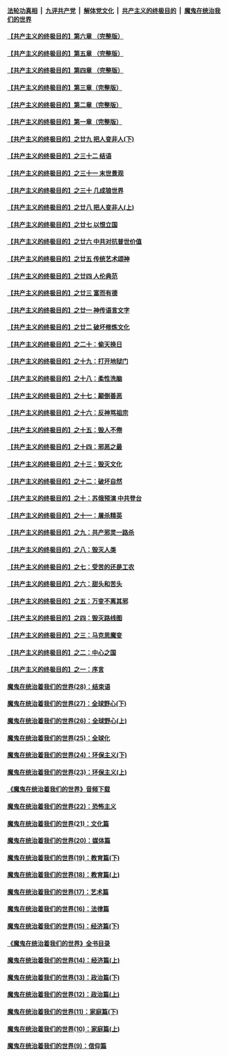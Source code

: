 ####  [法轮功真相](../../../../basic/blob/master/README.md?t=01110826) &nbsp;|&nbsp; [九评共产党](../../../../9ping.md/blob/master/README.md?t=01110826) &nbsp;|&nbsp; [解体党文化](../../../../jtdwh.md/blob/master/README.md?t=01110826)  &nbsp;|&nbsp; [共产主义的终极目的](../../../../gczydzjmd.md/blob/master/README.md?t=01110826) &nbsp;|&nbsp; [魔鬼在统治我们的世界](../../../../mgztzwmdsj.md/blob/master/README.md?t=01110826) 

#### [【共产主义的终极目的】第六章 （完整版）](../pages/nsc422/n11428913.md?t=01110826) 

#### [【共产主义的终极目的】第五章 （完整版）](../pages/nsc422/n11428912.md?t=01110826) 

#### [【共产主义的终极目的】第四章 （完整版）](../pages/nsc422/n11428907.md?t=01110826) 

#### [【共产主义的终极目的】第三章（完整版）](../pages/nsc422/n11428848.md?t=01110826) 

#### [【共产主义的终极目的】第二章（完整版）](../pages/nsc422/n11428831.md?t=01110826) 

#### [【共产主义的终极目的】第一章（完整版）](../pages/nsc422/n11417651.md?t=01110826) 

#### [【共产主义的终极目的】之廿九 把人变非人(下)](../pages/nsc422/n11344140.md?t=01110826) 

#### [【共产主义的终极目的】之三十二 结语](../pages/nsc422/n11360535.md?t=01110826) 

#### [【共产主义的终极目的】之三十一 末世景观](../pages/nsc422/n11351129.md?t=01110826) 

#### [【共产主义的终极目的】之三十 几成狼世界](../pages/nsc422/n11348280.md?t=01110826) 

#### [【共产主义的终极目的】之廿八 把人变非人(上)](../pages/nsc422/n11340492.md?t=01110826) 

#### [【共产主义的终极目的】之廿七 以恨立国](../pages/nsc422/n11336944.md?t=01110826) 

#### [【共产主义的终极目的】之廿六 中共对抗普世价值](../pages/nsc422/n11324785.md?t=01110826) 

#### [【共产主义的终极目的】之廿五 传统艺术颂神](../pages/nsc422/n11296396.md?t=01110826) 

#### [【共产主义的终极目的】之廿四 人伦典范](../pages/nsc422/n11296397.md?t=01110826) 

#### [【共产主义的终极目的】之廿三 富而有德](../pages/nsc422/n11283598.md?t=01110826) 

#### [【共产主义的终极目的】之廿一 神传语言文字](../pages/nsc422/n11263265.md?t=01110826) 

#### [【共产主义的终极目的】之廿二 破坏修炼文化](../pages/nsc422/n11245728.md?t=01110826) 

#### [【共产主义的终极目的】之二十：偷天换日](../pages/nsc422/n11238846.md?t=01110826) 

#### [【共产主义的终极目的】之十九：打开地狱门](../pages/nsc422/n11206376.md?t=01110826) 

#### [【共产主义的终极目的】之十八：柔性洗脑](../pages/nsc422/n11199994.md?t=01110826) 

#### [【共产主义的终极目的】之十七：颠倒善恶](../pages/nsc422/n11179782.md?t=01110826) 

#### [【共产主义的终极目的】之十六：反神骂祖宗](../pages/nsc422/n11166798.md?t=01110826) 

#### [【共产主义的终极目的】之十五：毁人不倦](../pages/nsc422/n11166792.md?t=01110826) 

#### [【共产主义的终极目的】之十四：邪恶之最](../pages/nsc422/n11150249.md?t=01110826) 

#### [【共产主义的终极目的】之十三：毁灭文化](../pages/nsc422/n11135227.md?t=01110826) 

#### [【共产主义的终极目的】之十二：破坏自然](../pages/nsc422/n11135214.md?t=01110826) 

#### [【共产主义的终极目的】之十：苏俄预演 中共登台](../pages/nsc422/n11118424.md?t=01110826) 

#### [【共产主义的终极目的】之十一：屠杀精英](../pages/nsc422/n11118442.md?t=01110826) 

#### [【共产主义的终极目的】之九：共产邪灵一路杀](../pages/nsc422/n11114139.md?t=01110826) 

#### [【共产主义的终极目的】之八：毁灭人类](../pages/nsc422/n11108503.md?t=01110826) 

#### [【共产主义的终极目的】之七：受苦的还是工农](../pages/nsc422/n11101809.md?t=01110826) 

#### [【共产主义的终极目的】之六：甜头和苦头](../pages/nsc422/n11096971.md?t=01110826) 

#### [【共产主义的终极目的】之五：万变不离其邪](../pages/nsc422/n11091285.md?t=01110826) 

#### [【共产主义的终极目的】之四：毁灭路线图](../pages/nsc422/n11086284.md?t=01110826) 

#### [【共产主义的终极目的】之三：马克思魔变](../pages/nsc422/n11061941.md?t=01110826) 

#### [【共产主义的终极目的】之二：中心之国](../pages/nsc422/n11047728.md?t=01110826) 

#### [【共产主义的终极目的】之一：序言](../pages/nsc422/n11086077.md?t=01110826) 

#### [魔鬼在统治着我们的世界(28)：结束语](../pages/nsc422/n10936246.md?t=01110826) 

#### [魔鬼在统治着我们的世界(27)：全球野心(下)](../pages/nsc422/n10928319.md?t=01110826) 

#### [魔鬼在统治着我们的世界(26)：全球野心(上)](../pages/nsc422/n10900318.md?t=01110826) 

#### [魔鬼在统治着我们的世界(25)：全球化](../pages/nsc422/n10788205.md?t=01110826) 

#### [魔鬼在统治着我们的世界(24)：环保主义(下)](../pages/nsc422/n10695307.md?t=01110826) 

#### [魔鬼在统治着我们的世界(23)：环保主义(上)](../pages/nsc422/n10688613.md?t=01110826) 

#### [《魔鬼在统治着我们的世界》音频下载](../pages/nsc422/n10635553.md?t=01110826) 

#### [魔鬼在统治着我们的世界(22)：恐怖主义](../pages/nsc422/n10614727.md?t=01110826) 

#### [魔鬼在统治着我们的世界(21)：文化篇](../pages/nsc422/n10597706.md?t=01110826) 

#### [魔鬼在统治着我们的世界(20)：媒体篇](../pages/nsc422/n10586579.md?t=01110826) 

#### [魔鬼在统治着我们的世界(19)：教育篇(下)](../pages/nsc422/n10564808.md?t=01110826) 

#### [魔鬼在统治着我们的世界(18)：教育篇(上)](../pages/nsc422/n10526970.md?t=01110826) 

#### [魔鬼在统治着我们的世界(17)：艺术篇](../pages/nsc422/n10499093.md?t=01110826) 

#### [魔鬼在统治着我们的世界(16)：法律篇](../pages/nsc422/n10485969.md?t=01110826) 

#### [魔鬼在统治着我们的世界(15)：经济篇(下)](../pages/nsc422/n10469975.md?t=01110826) 

#### [《魔鬼在统治着我们的世界》全书目录](../pages/nsc422/n10464261.md?t=01110826) 

#### [魔鬼在统治着我们的世界(14)：经济篇(上)](../pages/nsc422/n10457370.md?t=01110826) 

#### [魔鬼在统治着我们的世界(13)：政治篇(下)](../pages/nsc422/n10448270.md?t=01110826) 

#### [魔鬼在统治着我们的世界(12)：政治篇(上)](../pages/nsc422/n10444576.md?t=01110826) 

#### [魔鬼在统治着我们的世界(11)：家庭篇(下)](../pages/nsc422/n10440961.md?t=01110826) 

#### [魔鬼在统治着我们的世界(10)：家庭篇(上)](../pages/nsc422/n10435448.md?t=01110826) 

#### [魔鬼在统治着我们的世界(9)：信仰篇](../pages/nsc422/n10432159.md?t=01110826) 

